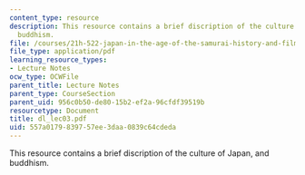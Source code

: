 ```yaml
---
content_type: resource
description: This resource contains a brief discription of the culture of Japan, and
  buddhism.
file: /courses/21h-522-japan-in-the-age-of-the-samurai-history-and-film-fall-2006/557a0179839757ee3daa0839c64cdeda_dl_lec03.pdf
file_type: application/pdf
learning_resource_types:
- Lecture Notes
ocw_type: OCWFile
parent_title: Lecture Notes
parent_type: CourseSection
parent_uid: 956c0b50-de80-15b2-ef2a-96cfdf39519b
resourcetype: Document
title: dl_lec03.pdf
uid: 557a0179-8397-57ee-3daa-0839c64cdeda
---
```

This resource contains a brief discription of the culture of Japan, and buddhism.
